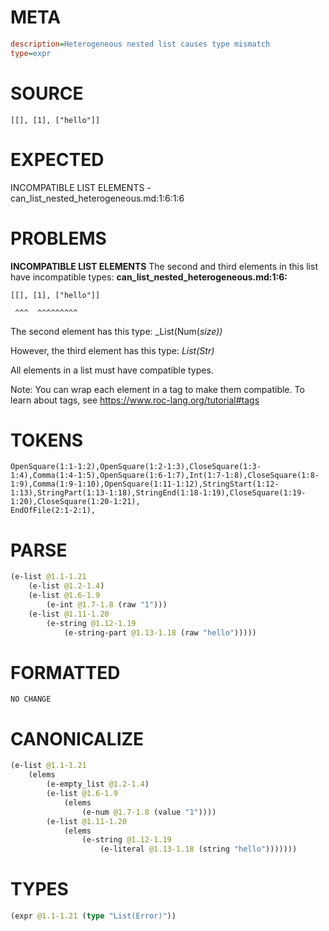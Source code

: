 # META
~~~ini
description=Heterogeneous nested list causes type mismatch
type=expr
~~~
# SOURCE
~~~roc
[[], [1], ["hello"]]
~~~
# EXPECTED
INCOMPATIBLE LIST ELEMENTS - can_list_nested_heterogeneous.md:1:6:1:6
# PROBLEMS
**INCOMPATIBLE LIST ELEMENTS**
The second and third elements in this list have incompatible types:
**can_list_nested_heterogeneous.md:1:6:**
```roc
[[], [1], ["hello"]]
```
     ^^^  ^^^^^^^^^

The second element has this type:
    _List(Num(_size))_

However, the third element has this type:
    _List(Str)_

All elements in a list must have compatible types.

Note: You can wrap each element in a tag to make them compatible.
To learn about tags, see <https://www.roc-lang.org/tutorial#tags>

# TOKENS
~~~zig
OpenSquare(1:1-1:2),OpenSquare(1:2-1:3),CloseSquare(1:3-1:4),Comma(1:4-1:5),OpenSquare(1:6-1:7),Int(1:7-1:8),CloseSquare(1:8-1:9),Comma(1:9-1:10),OpenSquare(1:11-1:12),StringStart(1:12-1:13),StringPart(1:13-1:18),StringEnd(1:18-1:19),CloseSquare(1:19-1:20),CloseSquare(1:20-1:21),
EndOfFile(2:1-2:1),
~~~
# PARSE
~~~clojure
(e-list @1.1-1.21
	(e-list @1.2-1.4)
	(e-list @1.6-1.9
		(e-int @1.7-1.8 (raw "1")))
	(e-list @1.11-1.20
		(e-string @1.12-1.19
			(e-string-part @1.13-1.18 (raw "hello")))))
~~~
# FORMATTED
~~~roc
NO CHANGE
~~~
# CANONICALIZE
~~~clojure
(e-list @1.1-1.21
	(elems
		(e-empty_list @1.2-1.4)
		(e-list @1.6-1.9
			(elems
				(e-num @1.7-1.8 (value "1"))))
		(e-list @1.11-1.20
			(elems
				(e-string @1.12-1.19
					(e-literal @1.13-1.18 (string "hello")))))))
~~~
# TYPES
~~~clojure
(expr @1.1-1.21 (type "List(Error)"))
~~~
